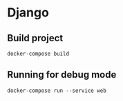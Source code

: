 # Django

## Build project

```
docker-compose build
```

## Running for debug mode
```
docker-compose run --service web
```
